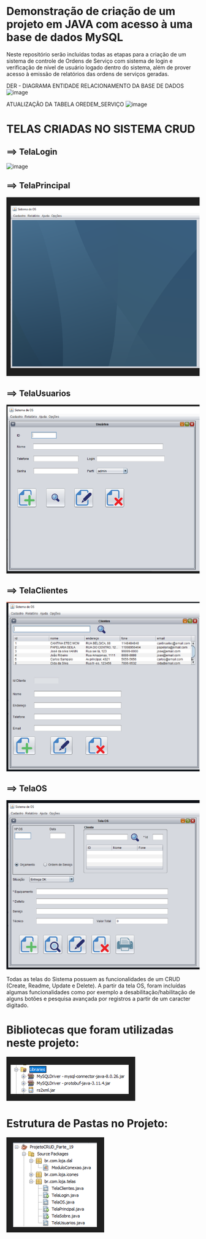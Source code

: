 # Demonstração de criação de um projeto em JAVA com acesso à uma base de dados MySQL
Neste repositório serão incluídas todas as etapas para a criação de um sistema de controle de Ordens de Serviço com sistema de login e verificação de nível de usuário logado dentro do sistema, além de prover acesso à emissão de relatórios das ordens de serviços geradas.

DER - DIAGRAMA ENTIDADE RELACIONAMENTO DA BASE DE DADOS
![image](https://user-images.githubusercontent.com/53703505/126907238-5e303c94-c537-4061-ad46-25a3a6d28c94.png)

ATUALIZAÇÃO DA TABELA OREDEM_SERVIÇO
![image](https://user-images.githubusercontent.com/53703505/144061610-441e43c0-f493-422c-b385-521e8ac7f8c0.png)



# TELAS CRIADAS NO SISTEMA CRUD
## ==> TelaLogin
![image](https://user-images.githubusercontent.com/53703505/144060780-ee4b4f0e-716a-43ae-9924-e16863812746.png)

## ==> TelaPrincipal
![image](https://github.com/telsergio/Projeto-do-CRUD-MySQL-em-Servlet./blob/main/TELA%20PRINCIPAL.PNG)

## ==> TelaUsuarios
![image](https://github.com/telsergio/Projeto-do-CRUD-MySQL-em-Servlet./blob/main/TELA%20USUARIO.PNG)

## ==> TelaClientes
![image](https://github.com/telsergio/Projeto-do-CRUD-MySQL-em-Servlet./blob/main/TELA%20CLIENTE.PNG)

## ==> TelaOS
![image](https://github.com/telsergio/Projeto-do-CRUD-MySQL-em-Servlet./blob/main/TELA%20OS.PNG)


Todas as telas do Sistema possuem as funcionalidades de um CRUD (Create, Readme, Update e Delete). A partir da tela OS, foram incluídas algumas funcionalidades como por exemplo a desabilitação/habilitação de alguns botões e pesquisa avançada por registros a partir de um caracter digitado.

# Bibliotecas que foram utilizadas neste projeto:
![image](https://github.com/telsergio/Projeto-do-CRUD-MySQL-em-Servlet./blob/main/BIBLIOTECA%201.PNG)

# Estrutura de Pastas no Projeto:
![image](https://github.com/telsergio/Projeto-do-CRUD-MySQL-em-Servlet./blob/main/BIBLIOTECAS%202.PNG)

